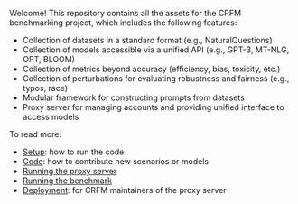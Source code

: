 Welcome!  This repository contains all the assets for the CRFM benchmarking
project, which includes the following features:

- Collection of datasets in a standard format (e.g., NaturalQuestions)
- Collection of models accessible via a unified API (e.g., GPT-3, MT-NLG, OPT, BLOOM)
- Collection of metrics beyond accuracy (efficiency, bias, toxicity, etc.)
- Collection of perturbations for evaluating robustness and fairness (e.g., typos, race)
- Modular framework for constructing prompts from datasets
- Proxy server for managing accounts and providing unified interface to access models

To read more:

- [Setup](docs/setup.md): how to run the code
- [Code](docs/code.md): how to contribute new scenarios or models
- [Running the proxy server](docs/proxy-server.md)
- [Running the benchmark](docs/benchmark.md)
- [Deployment](docs/deployment.md): for CRFM maintainers of the proxy server
